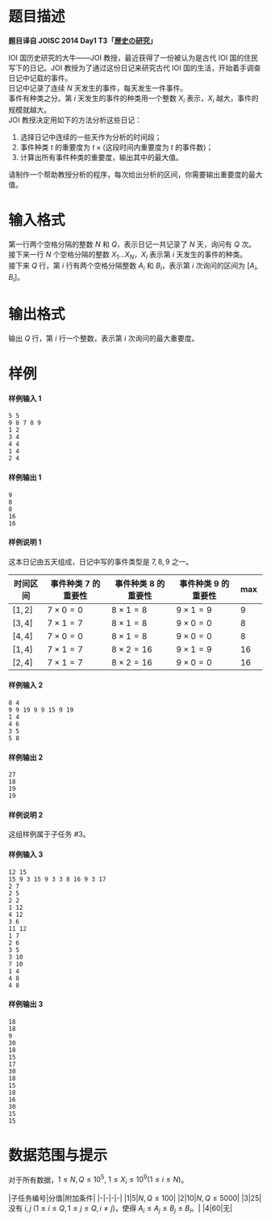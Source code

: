 
# 题目描述

**题目译自 JOISC 2014 Day1 T3「[歴史の研究](https://www.ioi-jp.org/camp/2014/2014-sp-tasks/2014-sp-d1.pdf)」**

IOI 国历史研究的大牛——JOI 教授，最近获得了一份被认为是古代 IOI 国的住民写下的日记。JOI 教授为了通过这份日记来研究古代 IOI 国的生活，开始着手调查日记中记载的事件。  
日记中记录了连续 $N$ 天发生的事件，每天发生一件事件。  
事件有种类之分。第 $i$ 天发生的事件的种类用一个整数 $X_i$ 表示，$X_i$ 越大，事件的规模就越大。  
JOI 教授决定用如下的方法分析这些日记：
1. 选择日记中连续的一些天作为分析的时间段；
2. 事件种类 $t$ 的重要度为 $t\times($这段时间内重要度为 $t$ 的事件数$)$；
3. 计算出所有事件种类的重要度，输出其中的最大值。

请制作一个帮助教授分析的程序，每次给出分析的区间，你需要输出重要度的最大值。

# 输入格式

第一行两个空格分隔的整数 $N$ 和 $Q$，表示日记一共记录了 $N$ 天，询问有 $Q$ 次。  
接下来一行 $N$ 个空格分隔的整数 $X_1\dots X_N$，$X_i$ 表示第 $i$ 天发生的事件的种类。  
接下来 $Q$ 行，第 $i$ 行有两个空格分隔整数 $A_i$ 和 $B_i$，表示第 $i$ 次询问的区间为 $[A_i,B_i]$。

# 输出格式

输出 $Q$ 行，第 $i$ 行一个整数，表示第 $i$ 次询问的最大重要度。

# 样例

#### 样例输入 1
```plain
5 5
9 8 7 8 9
1 2
3 4
4 4
1 4
2 4
```

#### 样例输出 1
```plain
9
8
8
16
16
```

#### 样例说明 1
这本日记由五天组成，日记中写的事件类型是 $7,8,9$ 之一。

|时间区间|事件种类 $7$ 的重要性|事件种类 $8$ 的重要性|事件种类 $9$ 的重要性|$\max$|
|-|-|-|-|-|
|$[1,2]$|$7×0 = 0$|$8×1 = 8$|$9×1 = 9$|$9$|
|$[3,4]$|$7×1 = 7$|$8×1 = 8$|$9×0 = 0$|$8$|
|$[4,4]$|$7×0 = 0$|$8×1 = 8$|$9×0 = 0$|$8$|
|$[1,4]$|$7×1 = 7$|$8×2 = 16$|$9×1 = 9$|$16$|
|$[2,4]$|$7×1 = 7$|$8×2 = 16$|$9×0 = 0$|$16$|

#### 样例输入 2
```plain
8 4
9 9 19 9 9 15 9 19
1 4
4 6
3 5
5 8
```

#### 样例输出 2
```plain
27
18
19
19
```

#### 样例说明 2
这组样例属于子任务 #3。

#### 样例输入 3
```plain
12 15
15 9 3 15 9 3 3 8 16 9 3 17
2 7
2 5
2 2
1 12
4 12
3 6
11 12
1 7
2 6
3 5
3 10
7 10
1 4
4 8
4 8
```

#### 样例输出 3
```plain
18
18
9
30
18
15
17
30
18
15
18
16
30
15
15
```

# 数据范围与提示

对于所有数据，$1\le N, Q\le 10^5,$ $1\le X_i\le 10^9 (1\le i\le N)$。


|子任务编号|分值|附加条件|
|-|-|-|-|
|1|5|$N, Q\le 100$|
|2|10|$N, Q\le 5000$|
|3|25|没有 $i, j$ $(1≤i≤Q, 1≤j≤Q, i≠j)$，使得 $A_i≤A_j≤B_j≤B_i$。|
|4|60|无|


